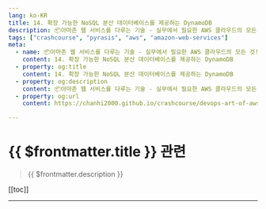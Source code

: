 ```yaml
---
lang: ko-KR
title: 14. 확장 가능한 NoSQL 분산 데이터베이스를 제공하는 DynamoDB
description: 📦아마존 웹 서비스를 다루는 기술 - 실무에서 필요한 AWS 클라우드의 모든 것! > 14. 확장 가능한 NoSQL 분산 데이터베이스를 제공하는 DynamoDB
tags: ["crashcourse", "pyrasis", "aws", "amazon-web-services"]
meta:
  - name: 📦아마존 웹 서비스를 다루는 기술 - 실무에서 필요한 AWS 클라우드의 모든 것! > 14. 확장 가능한 NoSQL 분산 데이터베이스를 제공하는 DynamoDB
    content: 14. 확장 가능한 NoSQL 분산 데이터베이스를 제공하는 DynamoDB
  - property: og:title
    content: 14. 확장 가능한 NoSQL 분산 데이터베이스를 제공하는 DynamoDB
  - property: og:description
    content: 📦아마존 웹 서비스를 다루는 기술 - 실무에서 필요한 AWS 클라우드의 모든 것! > 14. 확장 가능한 NoSQL 분산 데이터베이스를 제공하는 DynamoDB
  - property: og:url
    content: https://chanhi2000.github.io/crashcourse/devops-art-of-aws/14.html

---
```


# {{ $frontmatter.title }} 관련

> {{ $frontmatter.description }}

[[toc]]

---

<TagLinks />